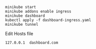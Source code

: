 ```
minikube start
minikube addons enable ingress
minikube dashboard
kubectl apply -f dashboard-ingress.yaml
minikube tunnel
```
Edit Hosts file
```
127.0.0.1  dashboard.com
```
